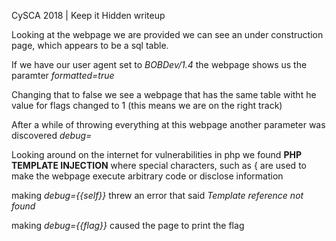 CySCA 2018 | Keep it Hidden writeup

Looking at the webpage we are provided we can see an under construction page, which appears to be a sql table.

If we have our user agent set to *BOBDev/1.4* the webpage shows us the paramter *formatted=true*

Changing that to false we see a webpage that has the same table witht he value for flags changed to 1 (this means we are on the right track)

After a while of throwing everything at this webpage another parameter was discovered *debug=*

Looking around on the internet for vulnerabilities in php we found **PHP TEMPLATE INJECTION** where special characters, such as { are used to make the webpage execute arbitrary code or disclose information

making *debug={{self}}* threw an error that said *Template reference not found*

making *debug={{flag}}* caused the page to print the flag